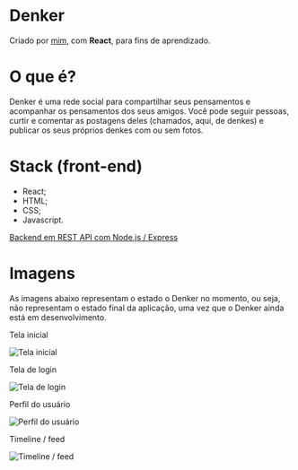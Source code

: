 # Denker

Criado por [mim](https://github.com/cegj), com **React**, para fins de aprendizado.

# O que é?

Denker é uma rede social para compartilhar seus pensamentos e acompanhar os pensamentos dos seus amigos. Você pode seguir pessoas, curtir e comentar as postagens deles (chamados, aqui, de denkes) e publicar os seus próprios denkes com ou sem fotos.

# Stack (front-end)

- React;
- HTML;
- CSS;
- Javascript.

[Backend em REST API com Node.js / Express](github.com/cegj/denker-backend)

# Imagens

As imagens abaixo representam o estado o Denker no momento, ou seja, não representam o estado final da aplicação, uma vez que o Denker ainda está em desenvolvimento.

<div>
<p>Tela inicial</p>
<img src="https://imgur.com/HTa7rcD.png" alt="Tela inicial">

<p>Tela de login</p>
<img src="https://imgur.com/wRd7G4K.png" alt="Tela de login">

<p>Perfil do usuário</p>
<img src="https://imgur.com/vlJ0WCx.png" alt="Perfil do usuário">

<p>Timeline / feed</p>
<img src="https://imgur.com/872aNeT.png" alt="Timeline / feed">

</div>